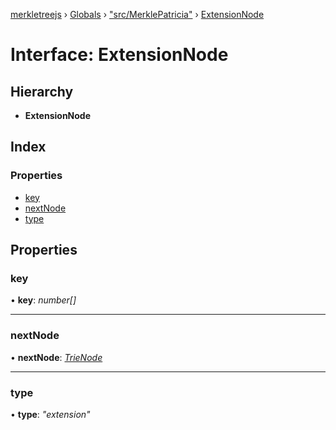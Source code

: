 [merkletreejs](../README.md) › [Globals](../globals.md) › ["src/MerklePatricia"](../modules/_src_merklepatricia_.md) › [ExtensionNode](_src_merklepatricia_.extensionnode.md)

# Interface: ExtensionNode

## Hierarchy

* **ExtensionNode**

## Index

### Properties

* [key](_src_merklepatricia_.extensionnode.md#key)
* [nextNode](_src_merklepatricia_.extensionnode.md#nextnode)
* [type](_src_merklepatricia_.extensionnode.md#type)

## Properties

###  key

• **key**: *number[]*

___

###  nextNode

• **nextNode**: *[TrieNode](../modules/_src_merklepatricia_.md#trienode)*

___

###  type

• **type**: *"extension"*
